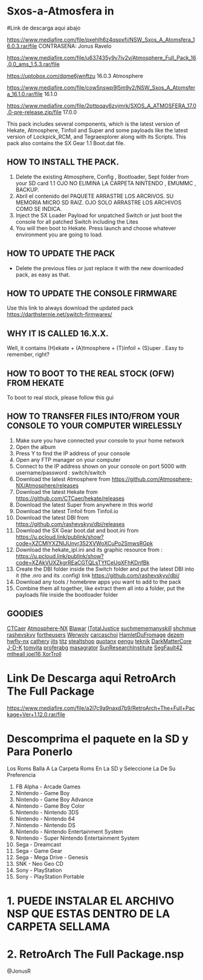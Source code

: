 # Sxos-a-Atmosfera in
 
 
 
 
 
 
 #Link de descarga aqui abajo
 
 
 https://www.mediafire.com/file/pxehlh6z4qspxfj/NSW_Sxos_A_Atomsfera_16.0.3.rar/file       CONTRASEÑA: Jonus Ravelo
 
 
 https://www.mediafire.com/file/u637435y9v7iv2v/Atmosphere_Full_Pack_16.0.0_ams_1.5.3.rar/file



 https://uptobox.com/dqme6jwnftzu 16.0.3 Atmosphere




 https://www.mediafire.com/file/cow5nswp9l5m9v2/NSW_Sxos_A_Atomsfera_16.1.0.rar/file              16.1.0


 https://www.mediafire.com/file/2pttpqay6zvjmrk/SXOS_A_ATMOSFERA_17.0.0-pre-release.zip/file      17.0.0

This pack includes several components, which is the latest version of Hekate, Atmosphere, Tinfoil and Super  and some payloads like the latest version of Lockpick_RCM, and Tegraexplorer along with its Scripts. This pack also contains the SX Gear 1.1 Boot.dat file. 
## HOW TO INSTALL THE PACK.
1. Delete the existing Atmosphere, Config , Bootloader, Sept folder from your SD card
1.1   OJO NO ELIMINA LA CARPETA NINTENDO , EMUMMC , BACKUP.
2.  Abril el contenido del PAQUETE ARRASTRE LOS ARCRIVOS. SU MEMORIA MICRO SD RAIZ.  OJO SOLO ARRASTRE LOS ARCHIVOS COMO SE INDICA.
3. Inject the SX Loader Payload for unpatched Switch or just boot the console for all patched Switch including the Lites
4. You will then boot to Hekate. Press launch and choose whatever environment you are going to load.
## HOW TO UPDATE THE PACK
- Delete the previous files or just replace it with the new downloaded pack, as easy as that.
## HOW TO UPDATE THE CONSOLE FIRMWARE
Use this link to always download the updated pack 
https://darthsternie.net/switch-firmwares/
## WHY IT IS CALLED 16.X.X.
Well, it contains (H)ekate + (A)tmosphere + (T)infoil + (S)uper . Easy to remember, right?
## HOW TO BOOT TO THE REAL STOCK (OFW) FROM HEKATE
To boot to real stock, please follow this gui
## HOW TO TRANSFER FILES INTO/FROM YOUR CONSOLE TO YOUR COMPUTER WIRELESSLY
1. Make sure you have connected your console to your home network
2. Open the album
3. Press Y  to find the IP address of your console
4. Open any FTP manager on your computer
5. Connect to the IP address shown on your console on port 5000 with username/password : switch/switch
1. Download the latest Atmosphere from https://github.com/Atmosphere-NX/Atmosphere/releases
2. Download the latest Hekate from https://github.com/CTCaer/hekate/releases
3. Download the latest Super from anywhere in this world
4. Download the latest Tinfoil from Tinfoil.io
5. Download the latest DBI from https://github.com/rashevskyv/dbi/releases
6. Download the SX Gear boot.dat and boot.ini from https://u.pcloud.link/publink/show?code=XZCMlYXZNIJUnyr352XVWoXCuPo2SmwsRGpk
7. Download the hekate_ipl.ini and its graphic resource from : https://u.pcloud.link/publink/show?code=XZAkVUXZkgrREaCGTQLsTYfCeUqXFhKDnfBk
8. Create the DBI folder inside the Switch folder and put the latest DBI into it (the .nro and its .config) link https://github.com/rashevskyv/dbi/
9. Download any tools / homebrew apps you want to add to the pack
10. Combine them all together, like extract them all into a folder, put the payloads file inside the bootloader folder
## GOODIES
[CTCaer](https://github.com/CTCaer)
[Atmosphere-NX](https://github.com/Atmosphere-NX)
[Blawar](https://github.com/blawar)
[ITotalJustice](https://github.com/ITotalJustice)
[suchmememanyskill](https://github.com/suchmememanyskill)
[shchmue](https://github.com/shchmue)
[rashevskyv](https://github.com/rashevskyv)
[fortheusers](https://github.com/fortheusers)
[Werwolv](https://github.com/WerWolv)
[carcaschoi](https://github.com/carcaschoi)
[HamletDuFromage](https://github.com/HamletDuFromage)
[dezem](https://github.com/dezem)
[hwfly-nx](https://github.com/hwfly-nx)
[cathery](https://github.com/cathery)
[jits](https://jits.cc)
[titz](https://titz.cf)
[stealtshop](https://stealthshop.cf)
[quotanx](https://quotanx.in)
[pengu](https://pengu.us)
[teknik](https://teknik.app)
[DarkMatterCore](https://github.com/DarkMatterCore)
[J-D-K](https://github.com/J-D-K)
[tomvita](https://github.com/tomvita)
[proferabg](https://github.com/proferabg)
[masagrator](https://github.com/masagrator)
[SunResearchInstitute](https://github.com/SunResearchInstitute)
[ SegFault42 ](https://github.com/SegFault42)
[ mtheall ](https://github.com/mtheall)
[ joel16 ](https://github.com/joel16)
[ XorTroll ](https://github.com/XorTroll)




 # Link De Descarga aqui  RetroArch The Full Package
  
 https://www.mediafire.com/file/a2l7c9a9naxd7b9/RetroArch+The+Full+Package+Ver+1.12.0.rar/file
 

 
 
 
 
 
 # Descomprima el paquete en la SD y Para Ponerlo
 Los Roms Balla A La Carpeta Roms En La SD y Seleccione La De Su Preferencia
 
 
1. FB Alpha - Arcade Games
2. Nintendo - Game Boy
3. Nintendo - Game Boy Advance
4. Nintendo - Game Boy Color
5. Nintendo - Nintendo 3DS
6. Nintendo - Nintendo 64
7. Nintendo - Nintendo DS
8. Nintendo - Nintendo Entertainment System
9. Nintendo - Super Nintendo Entertainment System
10. Sega - Dreamcast
11. Sega - Game Gear
12. Sega - Mega Drive - Genesis
13. SNK - Neo Geo CD
14. Sony - PlayStation
15. Sony - PlayStation Portable


 
 # 1. PUEDE INSTALAR EL ARCHIVO NSP QUE ESTAS DENTRO DE LA CARPETA SELLAMA 
 # 2. RetroArch The Full Package.nsp



@JonusR













